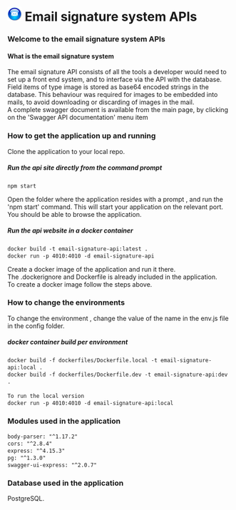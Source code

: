 
#  ![Email signature system](https://github.com/roachmanza/EmailSignature/blob/master/Api_Site/client/content/img/MailIcon32.png "Email signature system") Email signature system APIs

### Welcome to the email signature system APIs

#### What is the email signature system
The email signature API consists of all the tools a developer would need to set up a front end system, and to interface via the API with the database.<br/>
Field items of type image is stored as base64 encoded strings in the database. This behaviour was required for images to be embedded into mails, to avoid downloading or discarding of images in the mail.<br/>
A complete swagger document is available from the main page, by clicking on the 'Swagger API documentation' menu item

### How to get the application up and running
Clone the application to your local repo.<br/>

##### Run the api site directly from the command prompt
    npm start

Open the folder where the application resides with a prompt , and run the 'npm start' command. This will start your application on the relevant port. You should be able to browse the application.<br/>

##### Run the api website in a docker container
    docker build -t email-signature-api:latest .
    docker run -p 4010:4010 -d email-signature-api
    
Create a docker image of the application and run it there.<br/>
The .dockerignore and Dockerfile is already included in the application.<br/>
To create a docker image follow the steps above.
    

### How to change the environments
To change the environment , change the value of the name in the env.js file in the config folder.<br/>

##### docker container build per environment
    docker build -f dockerfiles/Dockerfile.local -t email-signature-api:local .
    docker build -f dockerfiles/Dockerfile.dev -t email-signature-api:dev .

    To run the local version 
    docker run -p 4010:4010 -d email-signature-api:local

### Modules used in the application
    body-parser: "^1.17.2"
    cors: "^2.8.4"
    express: "^4.15.3"
    pg: "^1.3.0"
    swagger-ui-express: "^2.0.7"

### Database used in the application
PostgreSQL.<br/>















